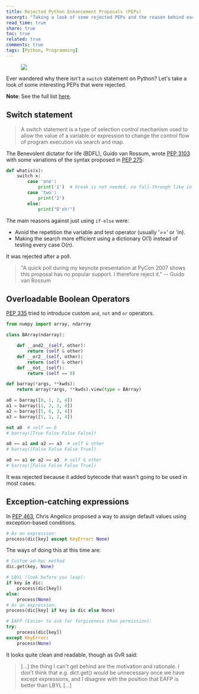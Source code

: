 ```yaml
---
title: Rejected Python Enhancement Proposals (PEPs)
excerpt: "Taking a look of some rejected PEPs and the reason behind each one"
read_time: true
share: true
toc: true
related: true
comments: true
tags: [Python, Programming]
---
```


<figure>
	<a href="https://files.realpython.com/media/PEP-8-Tutorial-Python-Code-Formatting-Guide_Watermarked.9103cf7be328.jpg"><img src="https://files.realpython.com/media/PEP-8-Tutorial-Python-Code-Formatting-Guide_Watermarked.9103cf7be328.jpg"></a>
</figure>

Ever wandered why there isn't a `switch` statement on Python? Let's take a look of some interesting PEPs that were rejected.

**Note**: See the full list [here](https://www.python.org/dev/peps/#abandoned-withdrawn-and-rejected-peps).

## Switch statement

> A switch statement is a type of selection control mechanism used to allow the value of a variable or expression to change the control flow of program execution via search and map.

The Benevolent dictator for life (BDFL), Guido van Rossum, wrote [PEP 3103](https://www.python.org/dev/peps/pep-3103/) with some variations of the syntax proposed in [PEP 275](https://www.python.org/dev/peps/pep-0275/):

```python
def whatis(x):
    switch x:
        case 'one':
            print('1')  # break is not needed, no fall-through like in other langs
        case 'two':
            print('2')
        else:
            print("D'oh!")
```

The main reasons against just using `if-else` were:

- Avoid the repetition the variable and test operator (usually '==' or 'in).
- Making the search more efficient using a dictionary O(1) instead of testing every case O(n).

It was rejected after a poll.

> "A quick poll during my keynote presentation at PyCon 2007 shows this proposal has no popular support. I therefore reject it." -- Guido van Rossum

## Overloadable Boolean Operators

[PEP 335](https://www.python.org/dev/peps/pep-0335/) tried to introduce custom `and`, `not` and `or` operators.

```python
from numpy import array, ndarray

class BArray(ndarray):

    def __and2__(self, other):
        return (self & other)
    def __or2__(self, other):
        return (self & other)
    def __not__(self):
        return (self == 0)

def barray(*args, **kwds):
    return array(*args, **kwds).view(type = BArray)

a0 = barray([0, 1, 2, 4])
a1 = barray([1, 2, 3, 4])
a2 = barray([5, 6, 3, 4])
a3 = barray([5, 1, 2, 4])

not a0  # self == 0
# barray([True False False False])

a0 == a1 and a2 == a3  # self & other
# barray([False False False True])

a0 == a1 or a2 == a3  # self & other
# barray([False False False True])
```

It was rejected because it added bytecode that wasn't going to be used in
most cases.

## Exception-catching expressions

In [PEP 463](https://www.python.org/dev/peps/pep-0463/), Chris Angelico proposed
a way to assign default values using exception-based conditions.

```python
# As an expression:
process(dic[key] except KeyError: None)
```

The ways of doing this at this time are:

```python
# Custom ad-hoc method
dic.get(key, None)

# LBYL (look before you leap):
if key in dic:
    process(dic[key])
else:
    process(None)
# As an expression:
process(dic[key] if key in dic else None)

# EAFP (Easier to ask for forgiveness than permission):
try:
    process(dic[key])
except KeyError:
    process(None)
```

It looks quite clean and readable, though as GvR said:

> [...] the thing I can't get behind are the motivation and rationale. I don't think that e.g. dict.get() would be unnecessary once we have except expressions, and I disagree with the position that EAFP is better than LBYL [...]
